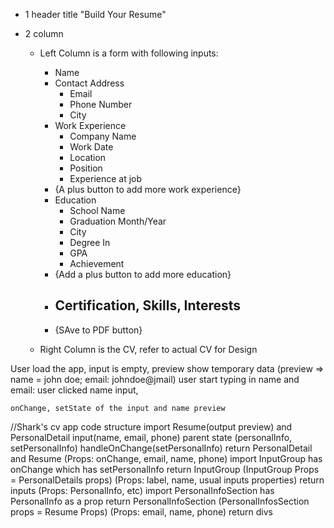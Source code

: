 - 1 header title "Build Your Resume"
- 2 column

  - Left Column is a form with following inputs:

    - Name
    - Contact Address
      - Email
      - Phone Number
      - City
    - Work Experience
      - Company Name
      - Work Date
      - Location
      - Position
      - Experience at job
    - {A plus button to add more work experience}
    - Education
      - School Name
      - Graduation Month/Year
      - City
      - Degree In
      - GPA
      - Achievement
    - {Add a plus button to add more education}
    - ## Certification, Skills, Interests
    - {SAve to PDF button}

  - Right Column is the CV, refer to actual CV for Design

User load the app,
input is empty, preview show temporary data (preview => name = john doe; email: johndoe@jmail)
user start typing in name and email:
user clicked name input,

    onChange, setState of the input and name preview

//Shark's cv app code structure
<index>
<App>
import Resume(output preview) and PersonalDetail input(name, email, phone)
parent state (personalInfo, setPersonalInfo)
handleOnChange(setPersonalInfo)
return PersonalDetail and Resume
<PersonalDetail> (Props: onChange, email, name, phone)
import InputGroup
has onChange which has setPersonalInfo
return InputGroup (InputGroup Props = PersonalDetails props)
<InputGroup> (Props: label, name, usual inputs properties)
return inputs
<Resume>(Props: PersonalInfo, etc)
import PersonalInfoSection
has PersonalInfo as a prop
return PersonalInfoSection (PersonalInfosSection props = Resume Props)
<PersonalInfoSection> (Props: email, name, phone)
return divs

